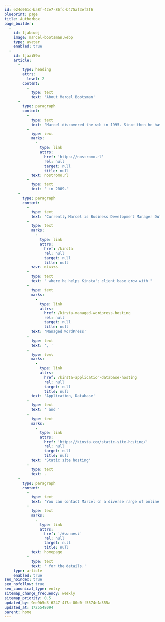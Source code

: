 ```yaml
---
id: e24d061c-ba8f-42e7-86fc-b475af3ef2f6
blueprint: page
title: Authorbox
page_builder:
  -
    id: ljabeuej
    image: marcel-bootsman.webp
    type: avatar
    enabled: true
  -
    id: ljaai59w
    article:
      -
        type: heading
        attrs:
          level: 2
        content:
          -
            type: text
            text: 'About Marcel Bootsman'
      -
        type: paragraph
        content:
          -
            type: text
            text: 'Marcel discovered the web in 1995. Since then he has paid attention to and worked with lots of technologies and founded his own WordPress oriented business '
          -
            type: text
            marks:
              -
                type: link
                attrs:
                  href: 'https://nostromo.nl'
                  rel: null
                  target: null
                  title: null
            text: nostromo.nl
          -
            type: text
            text: ' in 2009.'
      -
        type: paragraph
        content:
          -
            type: text
            text: 'Currently Marcel is Business Development Manager Dutch & DACH Markets at '
          -
            type: text
            marks:
              -
                type: link
                attrs:
                  href: /kinsta
                  rel: null
                  target: null
                  title: null
            text: Kinsta
          -
            type: text
            text: " where he helps Kinsta's client base grow with "
          -
            type: text
            marks:
              -
                type: link
                attrs:
                  href: /kinsta-managed-wordpress-hosting
                  rel: null
                  target: null
                  title: null
            text: 'Managed WordPress'
          -
            type: text
            text: ', '
          -
            type: text
            marks:
              -
                type: link
                attrs:
                  href: /kinsta-application-database-hosting
                  rel: null
                  target: null
                  title: null
            text: 'Application, Database'
          -
            type: text
            text: ' and '
          -
            type: text
            marks:
              -
                type: link
                attrs:
                  href: 'https://kinsta.com/static-site-hosting/'
                  rel: null
                  target: null
                  title: null
            text: 'Static site hosting'
          -
            type: text
            text: .
      -
        type: paragraph
        content:
          -
            type: text
            text: 'You can contact Marcel on a diverse range of online platforms. Please see the Connect section on the '
          -
            type: text
            marks:
              -
                type: link
                attrs:
                  href: '/#connect'
                  rel: null
                  target: null
                  title: null
            text: homepage
          -
            type: text
            text: ' for the details.'
    type: article
    enabled: true
seo_noindex: true
seo_nofollow: true
seo_canonical_type: entry
sitemap_change_frequency: weekly
sitemap_priority: 0.5
updated_by: 9ee9b5d3-6247-4f7a-80d0-f5574e1a355a
updated_at: 1725548094
parent: home
---
```

